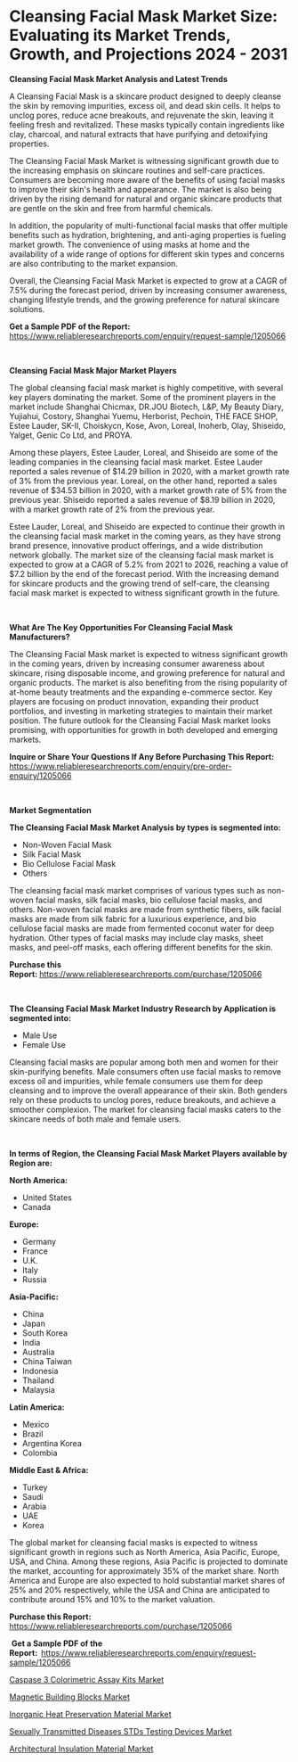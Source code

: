 <p><h1>Cleansing Facial Mask Market Size: Evaluating its Market Trends, Growth, and Projections 2024 - 2031</h1></p><p><strong>Cleansing Facial Mask Market Analysis and Latest Trends</strong></p>
<p><p>A Cleansing Facial Mask is a skincare product designed to deeply cleanse the skin by removing impurities, excess oil, and dead skin cells. It helps to unclog pores, reduce acne breakouts, and rejuvenate the skin, leaving it feeling fresh and revitalized. These masks typically contain ingredients like clay, charcoal, and natural extracts that have purifying and detoxifying properties.</p><p>The Cleansing Facial Mask Market is witnessing significant growth due to the increasing emphasis on skincare routines and self-care practices. Consumers are becoming more aware of the benefits of using facial masks to improve their skin's health and appearance. The market is also being driven by the rising demand for natural and organic skincare products that are gentle on the skin and free from harmful chemicals.</p><p>In addition, the popularity of multi-functional facial masks that offer multiple benefits such as hydration, brightening, and anti-aging properties is fueling market growth. The convenience of using masks at home and the availability of a wide range of options for different skin types and concerns are also contributing to the market expansion.</p><p>Overall, the Cleansing Facial Mask Market is expected to grow at a CAGR of 7.5% during the forecast period, driven by increasing consumer awareness, changing lifestyle trends, and the growing preference for natural skincare solutions.</p></p>
<p><strong>Get a Sample PDF of the Report:&nbsp;</strong> <a href="https://www.reliableresearchreports.com/enquiry/request-sample/1205066">https://www.reliableresearchreports.com/enquiry/request-sample/1205066</a></p>
<p>&nbsp;</p>
<p><strong>Cleansing Facial Mask Major Market Players</strong></p>
<p><p>The global cleansing facial mask market is highly competitive, with several key players dominating the market. Some of the prominent players in the market include Shanghai Chicmax, DR.JOU Biotech, L&P, My Beauty Diary, Yujiahui, Costory, Shanghai Yuemu, Herborist, Pechoin, THE FACE SHOP, Estee Lauder, SK-II, Choiskycn, Kose, Avon, Loreal, Inoherb, Olay, Shiseido, Yalget, Genic Co Ltd, and PROYA.</p><p>Among these players, Estee Lauder, Loreal, and Shiseido are some of the leading companies in the cleansing facial mask market. Estee Lauder reported a sales revenue of $14.29 billion in 2020, with a market growth rate of 3% from the previous year. Loreal, on the other hand, reported a sales revenue of $34.53 billion in 2020, with a market growth rate of 5% from the previous year. Shiseido reported a sales revenue of $8.19 billion in 2020, with a market growth rate of 2% from the previous year.</p><p>Estee Lauder, Loreal, and Shiseido are expected to continue their growth in the cleansing facial mask market in the coming years, as they have strong brand presence, innovative product offerings, and a wide distribution network globally. The market size of the cleansing facial mask market is expected to grow at a CAGR of 5.2% from 2021 to 2026, reaching a value of $7.2 billion by the end of the forecast period. With the increasing demand for skincare products and the growing trend of self-care, the cleansing facial mask market is expected to witness significant growth in the future.</p></p>
<p>&nbsp;</p>
<p><strong>What Are The Key Opportunities For Cleansing Facial Mask Manufacturers?</strong></p>
<p><p>The Cleansing Facial Mask market is expected to witness significant growth in the coming years, driven by increasing consumer awareness about skincare, rising disposable income, and growing preference for natural and organic products. The market is also benefiting from the rising popularity of at-home beauty treatments and the expanding e-commerce sector. Key players are focusing on product innovation, expanding their product portfolios, and investing in marketing strategies to maintain their market position. The future outlook for the Cleansing Facial Mask market looks promising, with opportunities for growth in both developed and emerging markets.</p></p>
<p><strong>Inquire or Share Your Questions If Any Before Purchasing This Report:</strong> <a href="https://www.reliableresearchreports.com/enquiry/pre-order-enquiry/1205066">https://www.reliableresearchreports.com/enquiry/pre-order-enquiry/1205066</a></p>
<p>&nbsp;</p>
<p><strong>Market Segmentation</strong></p>
<p><strong>The Cleansing Facial Mask Market Analysis by types is segmented into:</strong></p>
<p><ul><li>Non-Woven Facial Mask</li><li>Silk Facial Mask</li><li>Bio Cellulose Facial Mask</li><li>Others</li></ul></p>
<p><p>The cleansing facial mask market comprises of various types such as non-woven facial masks, silk facial masks, bio cellulose facial masks, and others. Non-woven facial masks are made from synthetic fibers, silk facial masks are made from silk fabric for a luxurious experience, and bio cellulose facial masks are made from fermented coconut water for deep hydration. Other types of facial masks may include clay masks, sheet masks, and peel-off masks, each offering different benefits for the skin.</p></p>
<p><strong>Purchase this Report:&nbsp;</strong><a href="https://www.reliableresearchreports.com/purchase/1205066">https://www.reliableresearchreports.com/purchase/1205066</a></p>
<p>&nbsp;</p>
<p><strong>The Cleansing Facial Mask Market Industry Research by Application is segmented into:</strong></p>
<p><ul><li>Male Use</li><li>Female Use</li></ul></p>
<p><p>Cleansing facial masks are popular among both men and women for their skin-purifying benefits. Male consumers often use facial masks to remove excess oil and impurities, while female consumers use them for deep cleansing and to improve the overall appearance of their skin. Both genders rely on these products to unclog pores, reduce breakouts, and achieve a smoother complexion. The market for cleansing facial masks caters to the skincare needs of both male and female users.</p></p>
<p>&nbsp;</p>
<p><strong>In terms of Region, the Cleansing Facial Mask Market Players available by Region are:</strong></p>
<p>
    <p> <strong> North America: </strong>
        <ul>
            <li>United States</li>
            <li>Canada</li>
        </ul>
        </p> 
    <p> <strong> Europe: </strong>
        <ul>
            <li>Germany</li>
            <li>France</li>
            <li>U.K.</li>
            <li>Italy</li>
            <li>Russia</li>
        </ul>
        </p> 
    <p> <strong> Asia-Pacific: </strong>
        <ul>
            <li>China</li>
            <li>Japan</li>
            <li>South Korea</li>
            <li>India</li>
            <li>Australia</li>
            <li>China Taiwan</li>
            <li>Indonesia</li>
            <li>Thailand</li>
            <li>Malaysia</li>
        </ul>
        </p> 
    <p> <strong> Latin America: </strong>
        <ul>
            <li>Mexico</li>
            <li>Brazil</li>
            <li>Argentina Korea</li>
            <li>Colombia</li>
        </ul>
        </p> 
    <p> <strong> Middle East & Africa: </strong>
        <ul>
            <li>Turkey</li>
            <li>Saudi</li>
            <li>Arabia</li>
            <li>UAE</li>
            <li>Korea</li>
        </ul>
    </p>
    </p>
<p><p>The global market for cleansing facial masks is expected to witness significant growth in regions such as North America, Asia Pacific, Europe, USA, and China. Among these regions, Asia Pacific is projected to dominate the market, accounting for approximately 35% of the market share. North America and Europe are also expected to hold substantial market shares of 25% and 20% respectively, while the USA and China are anticipated to contribute around 15% and 10% to the market valuation.</p></p>
<p><strong>Purchase this Report: </strong><a href="https://www.reliableresearchreports.com/purchase/1205066">https://www.reliableresearchreports.com/purchase/1205066</a></p>
<p>&nbsp;<strong>Get a Sample PDF of the Report:&nbsp;&nbsp;</strong><a href="https://www.reliableresearchreports.com/enquiry/request-sample/1205066">https://www.reliableresearchreports.com/enquiry/request-sample/1205066</a></p>
<p><strong></strong></p>
<p><p><a href="https://medium.com/@emilypena1936/analyzing-caspase-3-colorimetric-assay-kits-market-global-industry-perspective-and-forecast-2024-2a21ab08aeb2">Caspase 3 Colorimetric Assay Kits Market</a></p><p><a href="https://medium.com/@coltsporer/magnetic-building-blocks-market-share-evolution-and-market-growth-trends-2024-2031-9d96fe3a8943">Magnetic Building Blocks Market</a></p><p><a href="https://github.com/khansimonweber1lqujlwoz15d/Market-Research-Report-List-1/blob/main/inorganic-heat-preservation-material-market.md">Inorganic Heat Preservation Material Market</a></p><p><a href="https://medium.com/@emilypena1936/sexually-transmitted-diseases-stds-testing-devices-market-analysis-and-sze-forecasted-for-period-0390eb825c61">Sexually Transmitted Diseases STDs Testing Devices Market</a></p><p><a href="https://github.com/derrinmiltonellis35gcl/Market-Research-Report-List-1/blob/main/architectural-insulation-material-market.md">Architectural Insulation Material Market</a></p></p>